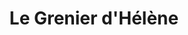 ---
title: "Le Grenier d'Hélène"
url: /saint-chamond/le-grenier-dhelene/
shop: décoration intérieure
---